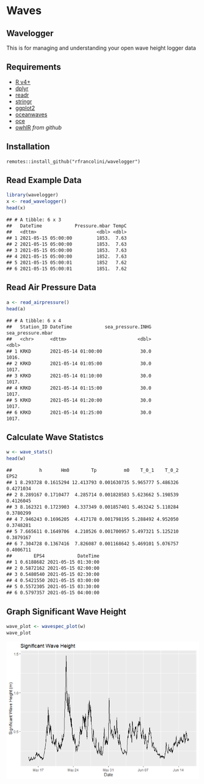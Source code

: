 Waves
================

## Wavelogger

This is for managing and understanding your open wave height logger data

## Requirements

-   [R v4+](https://www.r-project.org/)
-   [dplyr](https://CRAN.R-project.org/package=dplyr)
-   [readr](https://CRAN.R-project.org/package=readr)
-   [stringr](https://CRAN.R-project.org/package=stringr)
-   [ggplot2](https://CRAN.R-project.org/package=ggplot2)
-   [oceanwaves](https://CRAN.R-project.org/package=oceanwaves)
-   [oce](https://CRAN.R-project.org/package=oce)
-   [owhlR](https://github.com/millerlp/owhlR) *from github*

## Installation

    remotes::install_github("rfrancolini/wavelogger")

## Read Example Data

``` r
library(wavelogger)
x <- read_wavelogger()
head(x)
```

    ## # A tibble: 6 x 3
    ##   DateTime            Pressure.mbar TempC
    ##   <dttm>                      <dbl> <dbl>
    ## 1 2021-05-15 05:00:00         1853.  7.63
    ## 2 2021-05-15 05:00:00         1853.  7.63
    ## 3 2021-05-15 05:00:00         1853.  7.63
    ## 4 2021-05-15 05:00:00         1852.  7.63
    ## 5 2021-05-15 05:00:01         1852   7.62
    ## 6 2021-05-15 05:00:01         1851.  7.62

## Read Air Pressure Data

``` r
a <- read_airpressure()
head(a)
```

    ## # A tibble: 6 x 4
    ##   Station_ID DateTime            sea_pressure.INHG sea_pressure.mbar
    ##   <chr>      <dttm>                          <dbl>             <dbl>
    ## 1 KRKD       2021-05-14 01:00:00              30.0             1016.
    ## 2 KRKD       2021-05-14 01:05:00              30.0             1017.
    ## 3 KRKD       2021-05-14 01:10:00              30.0             1017.
    ## 4 KRKD       2021-05-14 01:15:00              30.0             1017.
    ## 5 KRKD       2021-05-14 01:20:00              30.0             1017.
    ## 6 KRKD       2021-05-14 01:25:00              30.0             1017.

## Calculate Wave Statistcs

``` r
w <- wave_stats() 
head(w)
```

    ##          h       Hm0        Tp          m0    T_0_1    T_0_2      EPS2
    ## 1 8.293728 0.1615294 12.413793 0.001630735 5.965777 5.486326 0.4271034
    ## 2 8.289167 0.1710477  4.285714 0.001828583 5.623662 5.198539 0.4126045
    ## 3 8.162321 0.1723903  4.337349 0.001857401 5.463242 5.110284 0.3780299
    ## 4 7.946243 0.1696205  4.417178 0.001798195 5.288492 4.952050 0.3748281
    ## 5 7.665611 0.1649706  4.210526 0.001700957 5.497321 5.125210 0.3879167
    ## 6 7.304728 0.1367416  7.826087 0.001168642 5.469101 5.076757 0.4006711
    ##        EPS4            DateTime
    ## 1 0.6188682 2021-05-15 01:30:00
    ## 2 0.5872162 2021-05-15 02:00:00
    ## 3 0.5480540 2021-05-15 02:30:00
    ## 4 0.5421550 2021-05-15 03:00:00
    ## 5 0.5572305 2021-05-15 03:30:00
    ## 6 0.5797357 2021-05-15 04:00:00

## Graph Significant Wave Height

``` r
wave_plot <- wavespec_plot(w)
wave_plot
```

![](README_files/figure-gfm/GraphWaves-1.png)<!-- -->
